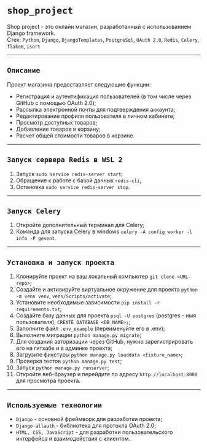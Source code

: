 # `shop_project`
Shop project - это онлайн магазин, разработанный с использованием Django framework.  
Стек: `Python`, `Django`, `DjangoTemplates`, `PostgreSql`, `OAuth 2.0`, `Redis`, `Celery`, `flake8`, `isort`
***
## `Описание`
Проект магазина предоставляет следующие функции:
- Регистрация и аутентификация пользователей (в том числе через GitHub с помощью OAuth 2.0);
- Рассылка электронной почты для подтверждения аккаунта;
- Редактирование профиля пользователя в личном кабинете;
- Просмотр доступных товаров;
- Добавление товаров в корзину;
- Расчет общей стоимости товаров в корзине.
***
## `Запуск сервера Redis в WSL 2`
1. Запуск `sudo service redis-server start`;
2. Обращение к работе с базой данных `redis-cli`;
3. Остановка `sudo service redis-server stop`.
***
## `Запуск Celery`
1. Откройте дополнительный терминал для Celery;
2. Команда для запуска Celery в windows `celery -A config worker -l info -P gevent`.
***
## `Установка и запуск проекта`
1. Клонируйте проект на ваш локальный компьютер `git clone <URL-repo>`;
2. Создайте и активируйте виртуальное окружение для проекта `python -m venv venv`, `vens/Scripts/activate`;
3. Установите необходимые зависимости `pip install -r requirements.txt`;
4. Создайте базу данных для проекта `psql -U postgres` (postgres - имя пользователя), `CREATE DATABASE <DB_NAME>;`;
5. Заполните файл `.env_example` (переименуйте его в .env);
6. Выполните миграции `python manage.py migrate`;
7. Для создания авторизации через GitHub, нужно зарегистрировать его на гитхабе и в админке проекта;
8. Загрузите фикстуры `python manage.py loaddata <fixture_name>`;
9. Проверка тестов `python manage.py test`;
10. Запуск `python manage.py runserver`;
11. Откройте веб-браузер и перейдите по адресу `http://localhost:8000` для просмотра проекта.
***
## `Используемые технологии`
- `Django` - основной фреймворк для разработки проекта;
- `Django-allauth` - библиотека для протокла OAuth 2.0;
- `HTML, CSS, JavaScript` - для разработки пользовательского интерфейса и взаимодействия с клиентом.
